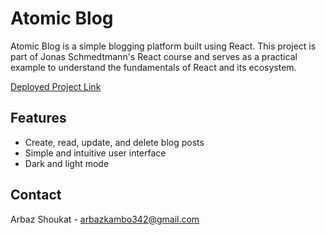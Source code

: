 # Atomic Blog

Atomic Blog is a simple blogging platform built using React. This project is part of Jonas Schmedtmann's React course and serves as a practical example to understand the fundamentals of React and its ecosystem.

[Deployed Project Link](https://atomic-blog-flame.vercel.app/)

## Features

- Create, read, update, and delete blog posts
- Simple and intuitive user interface
- Dark and light mode

## Contact

Arbaz Shoukat - [arbazkambo342@gmail.com](mailto:arbazkambo342@gmail.com)
